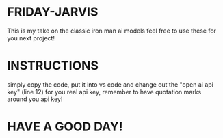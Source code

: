 # FRIDAY-JARVIS
This is my take on the classic iron man ai models feel free to use these for you next project!


# INSTRUCTIONS
simply copy the code, put it into vs code and change out the "open ai api key" (line 12) for you real api key, remember to have quotation marks around you api key!

# HAVE A GOOD DAY!
